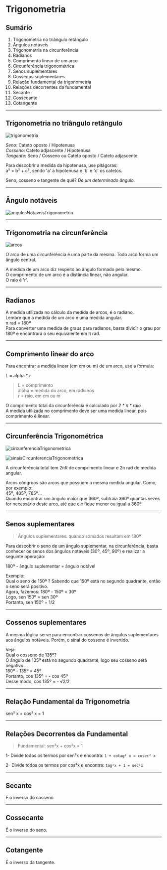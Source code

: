 # Trigonometria

## Sumário
1. Trigonometria no triângulo retângulo
2. Ângulos notáveis
3. Trigonometria na circunferência
4. Radianos
5. Comprimento linear de um arco
6. Circunferência trigonométrica
7. Senos suplementares
8. Cossenos suplementares
9. Relação fundamental da trigonometria
10. Relações decorrentes da fundamental
11. Secante
12. Cossecante
13. Cotangente

---
## Trigonometria no triângulo retângulo
![trigonometria](https://github.com/joao-pedro-angelo/AventurasPi/blob/main/imgs/trianguloRetanguloTrigonometria.png)

*Seno*: Cateto oposto / Hipotenusa<br>
*Cosseno*: Cateto adjascente / Hipotenusa<br>
*Tangente*: Seno / Cosseno ou Cateto oposto / Cateto adjascente

Para descobrir a medida da hipotenusa, use pitágoras:<br>
a² = b² + c², sendo 'a' a hipotenusa e 'b' e 'c' os catetos.

Seno, cosseno e tangente de quê? *De um determinado ângulo.*

---
## Ângulo notáveis
![angulosNotaveisTrigonometria](https://github.com/joao-pedro-angelo/AventurasPi/blob/main/imgs/angulosNotaveisTrigonometria.png)

---
## Trigonometria na circunferência

![arcos](https://github.com/joao-pedro-angelo/AventurasPi/blob/main/imgs/arcoCircunferencia.png)

O arco de uma circunferência é uma parte da mesma. Todo arco forma um ângulo central.

A medida de um arco diz respeito ao ângulo formado pelo mesmo.<br>
O comprimento de um arco é a distância linear, não angular.<br>
O raio é 'r'.<br>

---
## Radianos

A medida utilizada no cálculo da medida de arcos, é o radiano.<br>
Lembre que a medida de um arco é uma medida angular.<br>
π rad = 180º<br>
Para converter uma medida de graus para radianos, basta dividir o grau por 180º e encontrará o seu equivalente em π rad.

---
## Comprimento linear do arco

Para encontrar a medida linear (em cm ou m) de um arco, use a fórmula:

L = alpha * r<br>
> L = comprimento<br>
> alpha = medida do arco, em radianos<br>
> r = raio, em cm ou m<br>

O comprimento total da circunferência é calculado por *2 * π * raio*<br>
A medida utilizada no comprimento deve ser uma medida linear, pois comprimento é linear.

---
## Circunferência Trigonométrica

![circunferenciaTrigonometrica](https://github.com/joao-pedro-angelo/AventurasPi/blob/main/imgs/circunferenciaTrigonometrica.png)

![sinaisCircunferenciaTrigonometrica](https://github.com/joao-pedro-angelo/AventurasPi/blob/main/imgs/sinaisCircunferenciaTrigonometria.png)

A circunferência total tem 2πR de comprimento linear e 2π rad de medida angular.<br>

Arcos côngruos são arcos que possuem a mesma medida angular. Como, por exemplo:<br>
45º, 405º, 765º...<br>
Quando encontrar um ângulo maior que 360º, subtráia 360º quantas vezes for necessário deste arco, até que 
ele fique menor ou igual a 360º.

---
## Senos suplementares

> Ângulos suplementares: quando somados resultam em 180º

Para descobrir o seno de um ângulo suplementar, na circunferência, basta conhecer os senos dos ângulos notáveis
(30º, 45º, 90º) e realizar a seguinte operação:

180º - ângulo suplementar = ângulo notável

Exemplo:<br>
Qual o seno de 150º ?
Sabendo que 150º está no segundo quadrante, então o seno será positivo.<br>
Agora, fazemos: 180º - 150º = 30º<br>
Logo, sen 150º = sen 30º<br>
Portanto, sen 150º = 1/2

---
## Cossenos suplementares

A mesma lógica serve para encontrar cossenos de ângulos suplementares aos ângulos notáveis. Porém,
o sinal do cosseno é invertido.<br>

Veja:<br>
Qual o cosseno de 135º?<br>
O ângulo de 135º está no segundo quadrante, logo seu cosseno será negativo.<br>
180º - 135º = 45º<br>
Portanto, cos 135º = - cos 45º<br>
Desse modo, cos 135º = - √2/2

---
## Relação Fundamental da Trigonometria

sen² x + cos² x = 1

---
## Relações Decorrentes da Fundamental

> Fundamental: sen²x + cos²x = 1

1- Divide todos os termos por sen²x e encontra:
    ```1 + cotag² x = cosec² x```

2- Divide todos os termos por cos²x e encontra:
    ```tag²x + 1 = sec²x```

---
## Secante

É o inverso do cosseno.

---
## Cossecante

É o inverso do seno.

---
## Cotangente

É o inverso da tangente.
